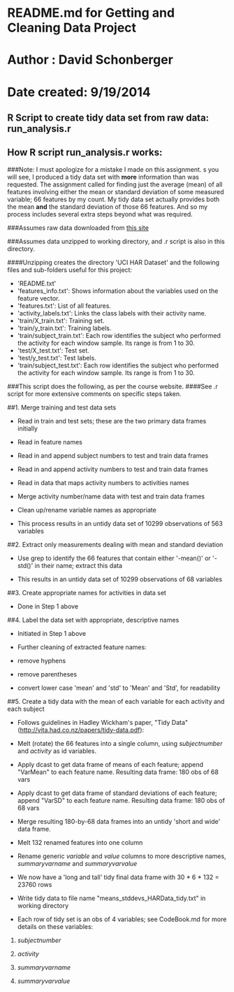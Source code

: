 README.md for Getting and Cleaning Data Project
===============================================

Author : David Schonberger
==========================

Date created: 9/19/2014
=======================

R Script to create tidy data set from raw data: run_analysis.r
--------------------------------------------------------------

How R script run_analysis.r works:
----------------------------------

###Note: I must apologize for a mistake I made on this assignment. s you will see, I produced a tidy data set with **more** information than was requested. The assignment called for finding just the average (mean) of all features involving either the mean or standard deviation of some measured variable; 66 features by my count. My tidy data set actually provides both the mean **and** the standard deviation of those 66 features. And so my process includes several extra steps beyond what was required.

###Assumes raw data downloaded from [this site](https://d396qusza40orc.cloudfront.net/getdata%2Fprojectfiles%2FUCI%20HAR%20Dataset.zip)

###Assumes data unzipped to working directory, and .r script is also in this directory.

####Unzipping creates the directory 'UCI HAR Dataset' and the following files and sub-folders useful for this project:

* 'README.txt'
* 'features_info.txt': Shows information about the variables used on the feature vector.
* 'features.txt': List of all features.
* 'activity_labels.txt': Links the class labels with their activity name.
* 'train/X_train.txt': Training set.
* 'train/y_train.txt': Training labels.
* 'train/subject_train.txt': Each row identifies the subject who performed the activity for each window sample. Its range is from 1 to 30.
* 'test/X_test.txt': Test set.
* 'test/y_test.txt': Test labels.
* 'train/subject_test.txt': Each row identifies the subject who performed the activity for each window sample. Its range is from 1 to 30.

###This script does the following, as per the course website. 
####See .r script for more extensive comments on specific steps taken.

##1. Merge training and test data sets

* Read in train and test sets; these are the two primary data frames initially

* Read in feature names

* Read in and append subject numbers to test and train data frames

* Read in and append activity numbers to test and train data frames

* Read in data that maps activity numbers to activities names

* Merge activity number/name data with test and train data frames

* Clean up/rename variable names as appropriate

* This process results in an untidy data set of 10299 observations of 563 variables
 

##2. Extract only measurements dealing with mean and standard deviation

* Use grep to identify the 66 features that contain either '-mean()' or '-std()' in their name; extract this data

* This results in an untidy data set of 10299 observations of 68 variables


##3. Create appropriate names for activities in data set

* Done in Step 1 above


##4. Label the data set with appropriate, descriptive names

* Initiated in Step 1 above

* Further cleaning of extracted feature names:

 - remove hyphens
 
 - remove parentheses
 
 - convert lower case 'mean' and 'std' to 'Mean' and 'Std', for readability


##5. Create a tidy data with the mean of each variable for each activity and each subject

* Follows guidelines in Hadley Wickham's paper, "Tidy Data" (http://vita.had.co.nz/papers/tidy-data.pdf):

 - Melt (rotate) the 66 features into a single column, using *subjectnumber* and *activity* as id variables.

 - Apply dcast to get data frame of means of each feature; append "VarMean" to each feature name. Resulting data frame: 180 obs of 68 vars

 - Apply dcast to get data frame of standard deviations of each feature; append "VarSD"  to each feature name.  Resulting data frame: 180 obs of 68 vars
 
 - Merge resulting 180-by-68 data frames into an untidy 'short and wide' data frame.

 - Melt 132 renamed features into one column
 
 - Rename generic *variable* and *value* columns to more descriptive names, *summaryvarname* and *summaryvarvalue*
 
 - We now have a 'long and tall' tidy final data frame with 30 * 6 * 132 = 23760 rows
 
 - Write tidy data to file name "means_stddevs_HARData_tidy.txt" in working directory
 
 - Each row of tidy set is an obs of 4 variables; see CodeBook.md for more details on these variables:
 
 1) *subjectnumber*
 
 2) *activity*
 
 3) *summaryvarname*  
 
 4) *summaryvarvalue*

